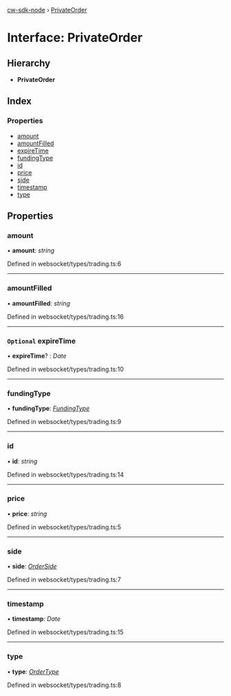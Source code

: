 [cw-sdk-node](../README.md) › [PrivateOrder](privateorder.md)

# Interface: PrivateOrder

## Hierarchy

* **PrivateOrder**

## Index

### Properties

* [amount](privateorder.md#amount)
* [amountFilled](privateorder.md#amountfilled)
* [expireTime](privateorder.md#optional-expiretime)
* [fundingType](privateorder.md#fundingtype)
* [id](privateorder.md#id)
* [price](privateorder.md#price)
* [side](privateorder.md#side)
* [timestamp](privateorder.md#timestamp)
* [type](privateorder.md#type)

## Properties

###  amount

• **amount**: *string*

Defined in websocket/types/trading.ts:6

___

###  amountFilled

• **amountFilled**: *string*

Defined in websocket/types/trading.ts:16

___

### `Optional` expireTime

• **expireTime**? : *Date*

Defined in websocket/types/trading.ts:10

___

###  fundingType

• **fundingType**: *[FundingType](../README.md#fundingtype)*

Defined in websocket/types/trading.ts:9

___

###  id

• **id**: *string*

Defined in websocket/types/trading.ts:14

___

###  price

• **price**: *string*

Defined in websocket/types/trading.ts:5

___

###  side

• **side**: *[OrderSide](../README.md#orderside)*

Defined in websocket/types/trading.ts:7

___

###  timestamp

• **timestamp**: *Date*

Defined in websocket/types/trading.ts:15

___

###  type

• **type**: *[OrderType](../README.md#ordertype)*

Defined in websocket/types/trading.ts:8
